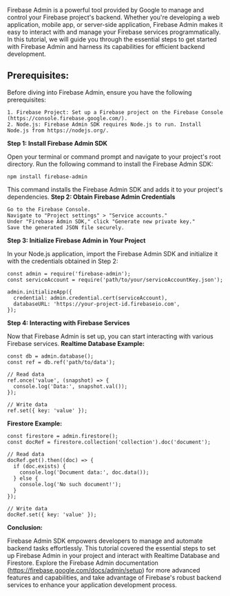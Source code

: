 Firebase Admin is a powerful tool provided by Google to manage and control your Firebase project's backend. Whether you're developing a web application, mobile app, or server-side application, Firebase Admin makes it easy to interact with and manage your Firebase services programmatically. In this tutorial, we will guide you through the essential steps to get started with Firebase Admin and harness its capabilities for efficient backend development.
## Prerequisites:

Before diving into Firebase Admin, ensure you have the following prerequisites:

    1. Firebase Project: Set up a Firebase project on the Firebase Console (https://console.firebase.google.com/).
    2. Node.js: Firebase Admin SDK requires Node.js to run. Install Node.js from https://nodejs.org/.

**Step 1: Install Firebase Admin SDK**

Open your terminal or command prompt and navigate to your project's root directory. Run the following command to install the Firebase Admin SDK:

```
npm install firebase-admin
```

This command installs the Firebase Admin SDK and adds it to your project's dependencies.
**Step 2: Obtain Firebase Admin Credentials**

    Go to the Firebase Console.
    Navigate to "Project settings" > "Service accounts."
    Under "Firebase Admin SDK," click "Generate new private key."
    Save the generated JSON file securely.

**Step 3: Initialize Firebase Admin in Your Project**

In your Node.js application, import the Firebase Admin SDK and initialize it with the credentials obtained in Step 2:

```
const admin = require('firebase-admin');
const serviceAccount = require('path/to/your/serviceAccountKey.json');

admin.initializeApp({
  credential: admin.credential.cert(serviceAccount),
  databaseURL: 'https://your-project-id.firebaseio.com',
});
```
**Step 4: Interacting with Firebase Services**

Now that Firebase Admin is set up, you can start interacting with various Firebase services.
**Realtime Database Example:**

```
const db = admin.database();
const ref = db.ref('path/to/data');

// Read data
ref.once('value', (snapshot) => {
  console.log('Data:', snapshot.val());
});

// Write data
ref.set({ key: 'value' });
```
**Firestore Example:**

```
const firestore = admin.firestore();
const docRef = firestore.collection('collection').doc('document');

// Read data
docRef.get().then((doc) => {
  if (doc.exists) {
    console.log('Document data:', doc.data());
  } else {
    console.log('No such document!');
  }
});

// Write data
docRef.set({ key: 'value' });
```
**Conclusion:**

Firebase Admin SDK empowers developers to manage and automate backend tasks effortlessly. This tutorial covered the essential steps to set up Firebase Admin in your project and interact with Realtime Database and Firestore. Explore the Firebase Admin documentation (https://firebase.google.com/docs/admin/setup) for more advanced features and capabilities, and take advantage of Firebase's robust backend services to enhance your application development process.
